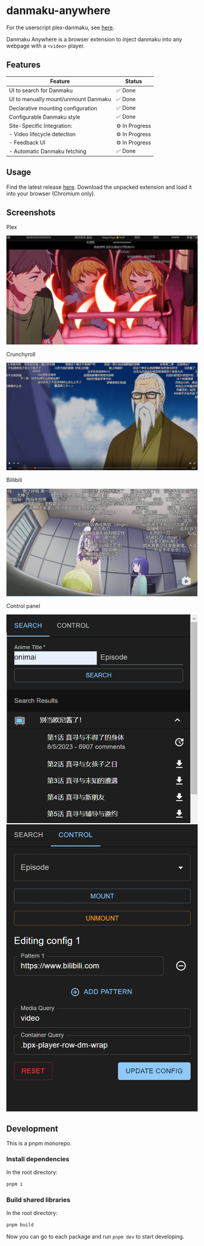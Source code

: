 # danmaku-anywhere

For the userscript plex-danmaku, see [here](./packages/plex-danmaku).

Danmaku Anywhere is a browser extension to inject danmaku into any webpage with a `<video>` player.

## Features

| Feature                              | Status         |
| ------------------------------------ | -------------- |
| UI to search for Danmaku             | ✅ Done        |
| UI to manually mount/unmount Danmaku | ✅ Done        |
| Declarative mounting configuration   | ✅ Done        |
| Configurable Danmaku style           | ✅ Done        |
| Site-Specific Integration:           | ⚙️ In Progress |
| - Video lifecycle detection          | ⚙️ In Progress |
| - Feedback UI                        | ⚙️ In Progress |
| - Automatic Danmaku fetching         | ✅ Done        |

## Usage

Find the latest release [here](https://github.com/Mr-Quin/danmaku-anywhere/releases/latest).
Download the unpacked extension and load it into your browser (Chromium only).

## Screenshots

Plex

![Plex](./assets/danmaku_plex.png)

Crunchyroll

![Crunchyroll](./assets/danmaku_crunchyroll.png)

Billibili

![Billibili](./assets/danmaku_bilibili.png)

Control panel

![Search panel](./assets/danmaku_search.png)
![Control panel](./assets/danmaku_control.png)

## Development

This is a pnpm monorepo.

### Install dependencies

In the root directory:

```bash
pnpm i
```

### Build shared libraries

In the root directory:

```bash
pnpm build
```

Now you can go to each package and run `pnpm dev` to start developing.
